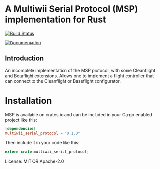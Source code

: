 A Multiwii Serial Protocol (MSP) implementation for Rust
===========================================

[![Build Status](https://travis-ci.org/hashmismatch/multiwii_serial_protocol.rs.svg?branch=master)](https://travis-ci.org/hashmismatch/multiwii_serial_protocol.rs)

[![Documentation](https://docs.rs/multiwii_serial_protocol/badge.svg)](https://docs.rs/multiwii_serial_protocol)

## Introduction

An incomplete implementation of the MSP protocol, with some Cleanflight and Betaflight extensions. Allows one to implement a flight controller that can connect to the Cleanflight or Baseflight configurator.

# Installation

MSP is available on crates.io and can be included in your Cargo enabled project like this:

```toml
[dependencies]
multiwii_serial_protocol = "0.1.0"
```

Then include it in your code like this:

```rust
extern crate multiwii_serial_protocol;
```

License: MIT OR Apache-2.0
